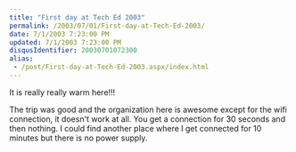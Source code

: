 ```yaml
---
title: "First day at Tech Ed 2003"
permalink: /2003/07/01/First-day-at-Tech-Ed-2003/
date: 7/1/2003 7:23:00 PM
updated: 7/1/2003 7:23:00 PM
disqusIdentifier: 20030701072300
alias:
 - /post/First-day-at-Tech-Ed-2003.aspx/index.html
---
```

It is really really warm here!!! 

The trip was good and the organization here is awesome except for the wifi connection, it doesn't work at all. You get a connection for 30 seconds and then nothing. I could find another place where I get connected for 10 minutes but there is no power supply.

